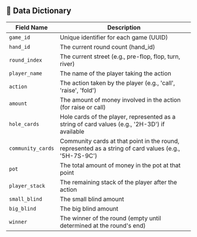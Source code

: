 ## 📘 Data Dictionary


| **Field Name**         | **Description**                                                                                                                                           |
|------------------------|-----------------------------------------------------------------------------------------------------------------------------------------------------------|
| `game_id`              | Unique identifier for each game (UUID)                                                                                                                     |
| `hand_id`              | The current round count (hand_id)                                                                                                                          |
| `round_index`          | The current street (e.g., pre-flop, flop, turn, river)                                                                                                     |
| `player_name`          | The name of the player taking the action                                                                                                                   |
| `action`               | The action taken by the player (e.g., 'call', 'raise', 'fold')                                                                                           |
| `amount`               | The amount of money involved in the action (for raise or call)                                                                                             |
| `hole_cards`           | Hole cards of the player, represented as a string of card values (e.g., '2H-3D') if available                                                            |
| `community_cards`      | Community cards at that point in the round, represented as a string of card values (e.g., '5H-7S-9C')                                                    |
| `pot`                  | The total amount of money in the pot at that point                                                                                                         |
| `player_stack`         | The remaining stack of the player after the action                                                                                                        |
| `small_blind`          | The small blind amount                                                                                                                                    |
| `big_blind`            | The big blind amount                                                                                                                                      |
| `winner`               | The winner of the round (empty until determined at the round's end)                                                                                      |
